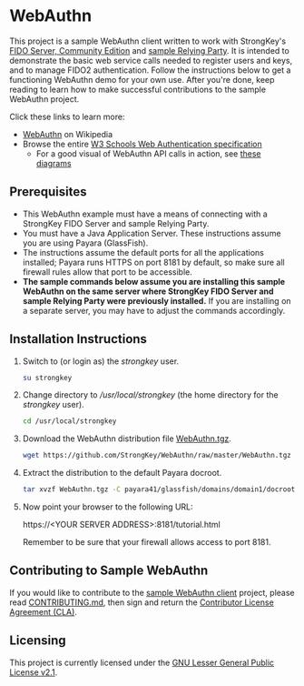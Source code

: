 # WebAuthn
This project is a sample WebAuthn client written to work with StrongKey's [FIDO Server, Community Edition](https://github.com/StrongKey/FIDO-Server) and [sample Relying Party](https://github.com/StrongKey/relying-party-java). It is intended to demonstrate the basic web service calls needed to register users and keys, and to manage FIDO2 authentication. Follow the instructions below to get a functioning WebAuthn demo for your own use. After you're done, keep reading to learn how to make successful contributions to the sample WebAuthn project.

Click these links to learn more:

- [WebAuthn](https://en.wikipedia.org/wiki/WebAuthn) on Wikipedia
- Browse the entire [W3 Schools Web Authentication specification](https://www.w3.org/TR/webauthn/)
  - For a good visual of WebAuthn API calls in action, see [these diagrams](https://www.w3.org/TR/webauthn/#api)

## Prerequisites

- This WebAuthn example must have a means of connecting with a StrongKey FIDO Server and sample Relying Party.  
- You must have a Java Application Server. These instructions assume you are using Payara (GlassFish).
- The instructions assume the default ports for all the applications installed; Payara runs HTTPS on port 8181 by default, so make sure all firewall rules allow that port to be accessible.
- **The sample commands below assume you are installing this sample WebAuthn on the same server where StrongKey FIDO Server and sample Relying Party were previously installed.** If you are installing on a separate server, you may have to adjust the commands accordingly.

## Installation Instructions

1. Switch to (or login as) the _strongkey_ user.
  
    ```sh
    su strongkey
    ```

2. Change directory to _/usr/local/strongkey_ (the home directory for the _strongkey_ user).

    ```sh
    cd /usr/local/strongkey
    ```

3. Download the WebAuthn distribution file [WebAuthn.tgz](https://github.com/StrongKey/WebAuthn/blob/master/WebAuthn.tgz).

    ```sh
    wget https://github.com/StrongKey/WebAuthn/raw/master/WebAuthn.tgz
    ```

4. Extract the distribution to the default Payara docroot.

    ```sh
    tar xvzf WebAuthn.tgz -C payara41/glassfish/domains/domain1/docroot/
    ```

5. Now point your browser to the following URL:

    https://\<YOUR SERVER ADDRESS>:8181/tutorial.html
    
    Remember to be sure that your firewall allows access to port 8181.

## Contributing to Sample WebAuthn
If you would like to contribute to the [sample WebAuthn client](https://github.com/StrongKey/WebAuthn) project, please read [CONTRIBUTING.md](https://github.com/StrongKey/WebAuthn/blob/master/CONTRIBUTING.md), then sign and return the [Contributor License Agreement (CLA)](https://cla-assistant.io/StrongKey/FIDO-Server).

## Licensing
This project is currently licensed under the [GNU Lesser General Public License v2.1](https://github.com/StrongKey/relying-party-java/blob/master/LICENSE).


